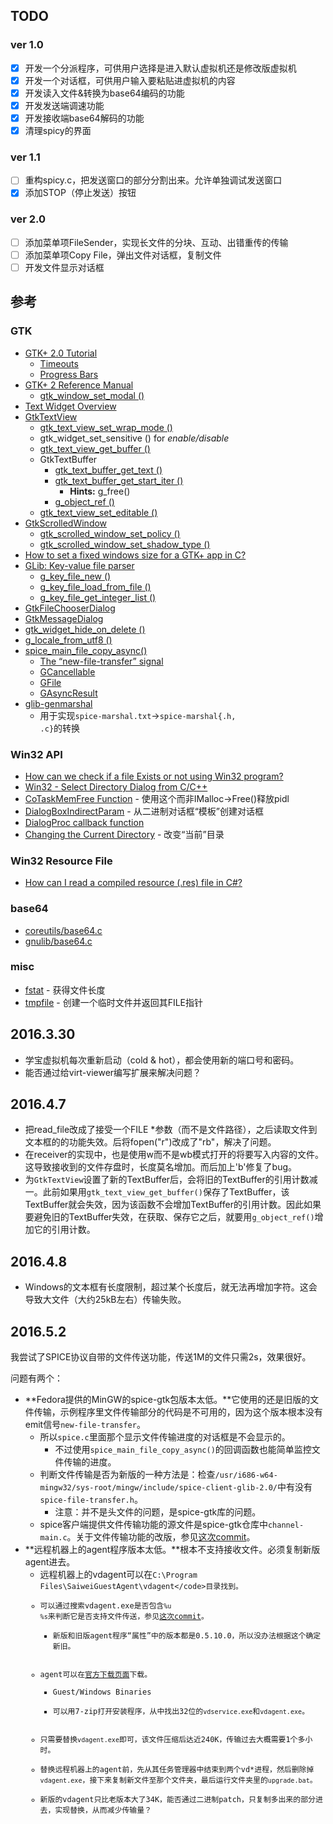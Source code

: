 ﻿## TODO

### ver 1.0
- [x] 开发一个分派程序，可供用户选择是进入默认虚拟机还是修改版虚拟机
- [x] 开发一个对话框，可供用户输入要粘贴进虚拟机的内容
- [x] 开发读入文件&转换为base64编码的功能
- [x] 开发发送端调速功能
- [x] 开发接收端base64解码的功能
- [x] 清理spicy的界面

### ver 1.1
- [ ] 重构spicy.c，把发送窗口的部分分割出来。允许单独调试发送窗口 
- [x] 添加STOP（停止发送）按钮

### ver 2.0
- [ ] 添加菜单项FileSender，实现长文件的分块、互动、出错重传的传输
- [ ] 添加菜单项Copy File，弹出文件对话框，复制文件
- [ ] 开发文件显示对话框

## 参考

### GTK

- [GTK+ 2.0 Tutorial](https://developer.gnome.org/gtk-tutorial/stable/)
  - [Timeouts](https://developer.gnome.org/gtk-tutorial/stable/c1759.html)
  - [Progress Bars](https://developer.gnome.org/gtk-tutorial/stable/x829.html)
- [GTK+ 2 Reference Manual](https://developer.gnome.org/gtk2/2.24/)
  - [gtk_window_set_modal ()](https://developer.gnome.org/gtk2/2.24/GtkWindow.html#gtk-window-set-modal)
- [Text Widget Overview](https://developer.gnome.org/gtk2/2.24/TextWidget.html)
- [GtkTextView](https://developer.gnome.org/gtk2/2.24/GtkTextView.html)
  - [gtk_text_view_set_wrap_mode ()](https://developer.gnome.org/gtk2/2.24/GtkTextView.html#gtk-text-view-set-wrap-mode)
  - gtk_widget_set_sensitive () for _enable/disable_
  - [gtk_text_view_get_buffer ()](https://developer.gnome.org/gtk2/2.24/GtkTextView.html#gtk-text-view-get-buffer)
  - GtkTextBuffer
    - [gtk_text_buffer_get_text ()](https://developer.gnome.org/gtk2/2.24/GtkTextBuffer.html#gtk-text-buffer-get-text)
    - [gtk_text_buffer_get_start_iter ()](https://developer.gnome.org/gtk2/2.24/GtkTextBuffer.html#gtk-text-buffer-get-start-iter)
      - __Hints:__ g_free()
    - [g_object_ref ()](https://developer.gnome.org/gobject/unstable/gobject-The-Base-Object-Type.html#g-object-ref)
  - [gtk_text_view_set_editable ()](man.chinaunix.net/develop/GTK+/2.6/gtk/GtkTextView.html#gtk-text-view-set-editable)
- [GtkScrolledWindow](https://developer.gnome.org/gtk2/2.24/GtkScrolledWindow.html)
  - [gtk_scrolled_window_set_policy ()](https://developer.gnome.org/gtk2/2.24/GtkScrolledWindow.html#gtk-scrolled-window-set-policy)
  - [gtk_scrolled_window_set_shadow_type ()](https://developer.gnome.org/gtk2/2.24/GtkScrolledWindow.html#gtk-scrolled-window-set-shadow-type)
- [How to set a fixed windows size for a GTK+ app in C?](http://stackoverflow.com/questions/4772804/how-to-set-a-fixed-windows-size-for-a-gtk-app-in-c)
- [GLib: Key-value file parser](https://developer.gnome.org/glib/stable/glib-Key-value-file-parser.html)
  - [g_key_file_new ()](https://developer.gnome.org/glib/stable/glib-Key-value-file-parser.html#g-key-file-new)
  - [g_key_file_load_from_file ()](https://developer.gnome.org/glib/stable/glib-Key-value-file-parser.html#g-key-file-load-from-file)
  - [g_key_file_get_integer_list ()](https://developer.gnome.org/glib/stable/glib-Key-value-file-parser.html#g-key-file-get-integer-list)
- [GtkFileChooserDialog](https://developer.gnome.org/gtk2/2.24/GtkFileChooserDialog.html)
- [GtkMessageDialog](http://man.chinaunix.net/develop/GTK+/2.6/gtk/GtkMessageDialog.html)
- [gtk_widget_hide_on_delete ()](http://man.chinaunix.net/develop/GTK+/2.6/gtk/GtkWidget.html#gtk-widget-hide-on-delete)
- [g_locale_from_utf8 ()](https://developer.gnome.org/glib/unstable/glib-Character-Set-Conversion.html#g-locale-from-utf8)
- [spice_main_file_copy_async()](http://www.spice-space.org/api/spice-gtk/SpiceMainChannel.html#spice-main-file-copy-async)
  - [The “new-file-transfer” signal](http://www.spice-space.org/api/spice-gtk/SpiceMainChannel.html#SpiceMainChannel-new-file-transfer)
  - [GCancellable](https://developer.gnome.org/gio/unstable/GCancellable.html)
  - [GFile](https://developer.gnome.org/gio/stable/GFile.html#GFileCopyFlags)
  - [GAsyncResult](https://developer.gnome.org/gio/stable/GAsyncResult.html#GAsyncReadyCallback)
- [glib-genmarshal](https://developer.gnome.org/gobject/stable/glib-genmarshal.html)
  - 用于实现<code>spice-marshal.txt</code>→<code>spice-marshal{.h, .c}</code>的转换

### Win32 API

- [How can we check if a file Exists or not using Win32 program?](http://stackoverflow.com/questions/3828835/how-can-we-check-if-a-file-exists-or-not-using-win32-program)
- [Win32 - Select Directory Dialog from C/C++](http://stackoverflow.com/questions/12034943/win32-select-directory-dialog-from-c-c)
- [CoTaskMemFree Function]() - 使用这个而非IMalloc->Free()释放pidl
- [DialogBoxIndirectParam](https://msdn.microsoft.com/en-us/library/windows/desktop/ms645461(v=vs.85).aspx) - 从二进制对话框“模板”创建对话框
- [DialogProc callback function](https://msdn.microsoft.com/en-us/library/windows/desktop/ms645469(v=vs.85).aspx)
- [Changing the Current Directory](https://msdn.microsoft.com/en-us/library/windows/desktop/aa363806(v=vs.85).aspx) - 改变“当前”目录

### Win32 Resource File
- [How can I read a compiled resource (.res) file in C#?](http://stackoverflow.com/questions/7982181/how-can-i-read-a-compiled-resource-res-file-in-c)

### base64
- [coreutils/base64.c](http://git.savannah.gnu.org/cgit/coreutils.git/tree/src/base64.c)
- [gnulib/base64.c](http://git.savannah.gnu.org/gitweb/?p=gnulib.git;a=blob;f=lib/base64.c;h=1a8bfce7a534f83f19a093432bafe883f16de9b1;hb=HEAD)

### misc
- [fstat](http://linux.die.net/man/2/fstat) - 获得文件长度
- [tmpfile](https://msdn.microsoft.com/zh-cn/library/x8x7sakw.aspx) - 创建一个临时文件并返回其FILE指针

## 2016.3.30
- 学宝虚拟机每次重新启动（cold & hot），都会使用新的端口号和密码。
- 能否通过给virt-viewer编写扩展来解决问题？

## 2016.4.7
- 把read_file改成了接受一个FILE \*参数（而不是文件路径），之后读取文件到文本框的的功能失效。后将fopen("r")改成了"rb"，解决了问题。
- 在receiver的实现中，也是使用w而不是wb模式打开的将要写入内容的文件。这导致接收到的文件存盘时，长度莫名增加。而后加上'b'修复了bug。
- 为<code>GtkTextView</code>设置了新的TextBuffer后，会将旧的TextBuffer的引用计数减一。此前如果用<code>gtk_text_view_get_buffer()</code>保存了TextBuffer，该TextBuffer就会失效，因为该函数不会增加TextBuffer的引用计数。因此如果要避免旧的TextBuffer失效，在获取、保存它之后，就要用<code>g_object_ref()</code>增加它的引用计数。

## 2016.4.8
- Windows的文本框有长度限制，超过某个长度后，就无法再增加字符。这会导致大文件（大约25kB左右）传输失败。

## 2016.5.2
我尝试了SPICE协议自带的文件传送功能，传送1M的文件只需2s，效果很好。

问题有两个：
- **Fedora提供的MinGW的spice-gtk包版本太低。**它使用的还是旧版的文件传输，示例程序里文件传输部分的代码是不可用的，因为这个版本根本没有emit信号<code>new-file-transfer</code>。
  - 所以<code>spice.c</code>里面那个显示文件传输进度的对话框是不会显示的。
    - 不过使用<code>spice_main_file_copy_async()</code>的回调函数也能简单监控文件传输的进度。
  - 判断文件传输是否为新版的一种方法是：检查<code>/usr/i686-w64-mingw32/sys-root/mingw/include/spice-client-glib-2.0/</code>中有没有<code>spice-file-transfer.h</code>。
    - 注意：并不是头文件的问题，是spice-gtk库的问题。
  - spice客户端提供文件传输功能的源文件是spice-gtk仓库中<code>channel-main.c</code>。关于文件传输功能的改版，参见[这次commit](https://github.com/SPICE/spice-gtk/commit/2c26ee3c37691f51e1746d9d1004635dd356c28a)。
- **远程机器上的agent程序版本太低。**根本不支持接收文件。必须复制新版agent进去。
  - 远程机器上的vdagent可以在<code>C:\Program Files\SaiweiGuestAgent\vdagent\</code>目录找到。
  - 可以通过搜索vdagent.exe是否包含<code>%u %s</code>来判断它是否支持文件传送，参见[这次commit](https://cgit.freedesktop.org/spice/win32/vd_agent/commit/?id=71193f658131d31b28b6d9afdd385111bc32377b)。
    - 新版和旧版agent程序“属性”中的版本都是0.5.10.0，所以没办法根据这个确定新旧。
  - agent可以在[官方下载页面](http://www.spice-space.org/download.html)下载。
    - Guest/Windows Binaries
    - 可以用7-zip打开安装程序，从中找出32位的<code>vdservice.exe</code>和<code>vdagent.exe</code>。
  - 只需要替换<code>vdagent.exe</code>即可，该文件压缩后达近240K，传输过去大概需要1个多小时。
  - 替换远程机器上的agent前，先从其任务管理器中结束到两个vd\*进程，然后删除掉<code>vdagent.exe</code>，接下来复制新文件至那个文件夹，最后运行文件夹里的<code>upgrade.bat</code>。
  - 新版的vdagent只比老版本大了34K，能否通过二进制patch，只复制多出来的部分进去，实现替换，从而减少传输量？
